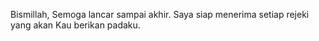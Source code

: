 Bismillah,
Semoga lancar sampai akhir.
Saya siap menerima setiap rejeki yang akan Kau berikan padaku.
